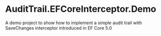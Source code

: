 # AuditTrail.EFCoreInterceptor.Demo
A demo project to show how to implement a simple audit trail with SaveChanges interceptor introduced in EF Core 5.0
